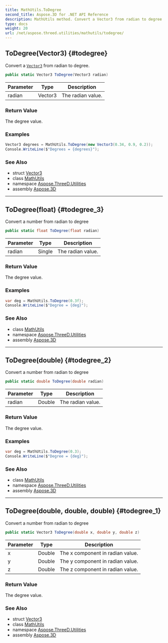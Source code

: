 ```yaml
---
title: MathUtils.ToDegree
second_title: Aspose.3D for .NET API Reference
description: MathUtils method. Convert a Vector3 from radian to degree
type: docs
weight: 20
url: /net/aspose.threed.utilities/mathutils/todegree/
---
```

## ToDegree(Vector3) {#todegree}

Convert a [`Vector3`](../../vector3/) from radian to degree.

```csharp
public static Vector3 ToDegree(Vector3 radian)
```

| Parameter | Type | Description |
| --- | --- | --- |
| radian | Vector3 | The radian value. |

### Return Value

The degree value.

### Examples

```csharp
Vector3 degrees = MathUtils.ToDegree(new Vector3(0.34, 0.9, 0.2));
Console.WriteLine($"Degrees = {degrees}");
```

### See Also

* struct [Vector3](../../vector3/)
* class [MathUtils](../)
* namespace [Aspose.ThreeD.Utilities](../../../aspose.threed.utilities/)
* assembly [Aspose.3D](../../../)

---

## ToDegree(float) {#todegree_3}

Convert a number from radian to degree

```csharp
public static float ToDegree(float radian)
```

| Parameter | Type | Description |
| --- | --- | --- |
| radian | Single | The radian value. |

### Return Value

The degree value.

### Examples

```csharp
var deg = MathUtils.ToDegree(0.3f);
Console.WriteLine($"Degree = {deg}");
```

### See Also

* class [MathUtils](../)
* namespace [Aspose.ThreeD.Utilities](../../../aspose.threed.utilities/)
* assembly [Aspose.3D](../../../)

---

## ToDegree(double) {#todegree_2}

Convert a number from radian to degree

```csharp
public static double ToDegree(double radian)
```

| Parameter | Type | Description |
| --- | --- | --- |
| radian | Double | The radian value. |

### Return Value

The degree value.

### Examples

```csharp
var deg = MathUtils.ToDegree(0.3);
Console.WriteLine($"Degree = {deg}");
```

### See Also

* class [MathUtils](../)
* namespace [Aspose.ThreeD.Utilities](../../../aspose.threed.utilities/)
* assembly [Aspose.3D](../../../)

---

## ToDegree(double, double, double) {#todegree_1}

Convert a number from radian to degree

```csharp
public static Vector3 ToDegree(double x, double y, double z)
```

| Parameter | Type | Description |
| --- | --- | --- |
| x | Double | The x component in radian value. |
| y | Double | The y component in radian value. |
| z | Double | The z component in radian value. |

### Return Value

The degree value.

### See Also

* struct [Vector3](../../vector3/)
* class [MathUtils](../)
* namespace [Aspose.ThreeD.Utilities](../../../aspose.threed.utilities/)
* assembly [Aspose.3D](../../../)


